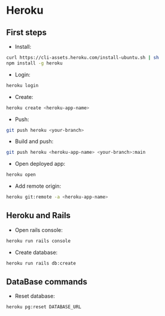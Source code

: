 # Heroku

## First steps

- Install:

```bash
curl https://cli-assets.heroku.com/install-ubuntu.sh | sh
npm install -g heroku
```
- Login:

```bash
heroku login
```

- Create:

```bash
heroku create <heroku-app-name>
```

- Push:

```bash
git push heroku <your-branch> 
```

- Build and push:

```bash
git push heroku <heroku-app-name> <your-branch>:main
```

- Open deployed app:

```bash
heroku open
```

- Add remote origin:

```bash
heroku git:remote -a <heroku-app-name>
```

## Heroku and Rails

- Open rails console:

```bash
heroku run rails console
```

- Create database:

```bash
heroku run rails db:create
```

## DataBase commands

- Reset database:

```bash
heroku pg:reset DATABASE_URL
```
